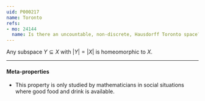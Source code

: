 ```yaml
---
uid: P000217
name: Toronto
refs:
- mo: 24144
  name: Is there an uncountable, non-discrete, Hausdorff Toronto space?
---
```


Any subspace $Y \subseteq X$ with $|Y|=|X|$ is homeomorphic to $X$. 

----
#### Meta-properties

- This property is only studied by mathematicians in social situations where
  good food and drink is available.
